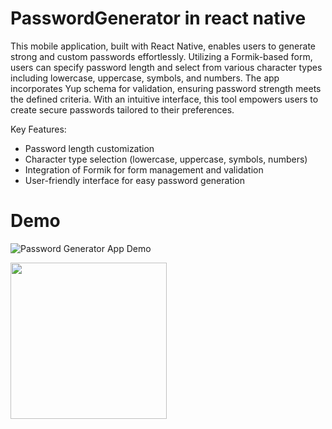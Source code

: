 # PasswordGenerator in react native

This mobile application, built with React Native, enables users to generate strong and custom passwords effortlessly. Utilizing a Formik-based form, users can specify password length and select from various character types including lowercase, uppercase, symbols, and numbers. The app incorporates Yup schema for validation, ensuring password strength meets the defined criteria. With an intuitive interface, this tool empowers users to create secure passwords tailored to their preferences.

Key Features:

   * Password length customization
   * Character type selection (lowercase, uppercase, symbols, numbers)
   * Integration of Formik for form management and validation
   * User-friendly interface for easy password generation

# Demo

![Password Generator App Demo](https://github.com/inteshar/PasswordGenerator-in-react-native/assets/61649055/0c6f541c-3af2-46e9-891f-951e272ffb59)

<img src="https://github.com/inteshar/PasswordGenerator-in-react-native/assets/61649055/0c6f541c-3af2-46e9-891f-951e272ffb59" width="250" height="250">
